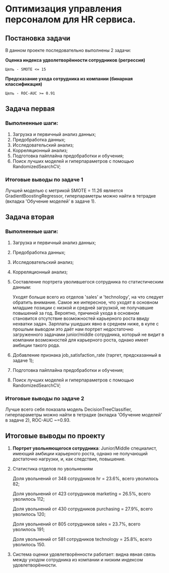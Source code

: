# Оптимизация управления персоналом для HR сервиса.

## Постановка задачи
В данном проекте последовательно выполнены 2 задачи:

**Оценка индекса удволетворённости сотрудников (регрессия)**

    Цель - SMOTE <= 15

**Предсказание ухода сотрудника из компании (бинарная классификация)**

    Цель - ROC-AUC >= 0.91

## Задача первая
### Выполненные шаги:
1. Загрузка и первичный анализ данных;
2. Предобработка данных;
3. Исследовательский анализ;
4. Корреляционный анализ;
5. Подготовка пайплайна предобработки и обучения;
6. Поиск лучших моделей и гиперпараметров с помощью RandomizedSearchCV;
### Итоговые выводы по задаче 1
Лучшей моделью с метрикой SMOTE = 11.26 является GradientBoostingRegressor, гиперпараметры можно найти в тетрадке (вкладка 'Обучение моделей' в задаче 1).

## Задача вторая
### Выполненные шаги:
1. Загрузка и первичный анализ данных;
2. Предобработка данных;
3. Исследовательский анализ;
4. Корреляционный анализ;
5. Составление портрета уволившегося сотрудника по статистическим данным:

    Уходят больше всего из отделов 'sales' и 'technology', на что следует обратить внимание.
    Самое же интересное, что уходят в основном младшие позиции с низкой и средней загрузкой, не получавшие повышений за год.
    Вероятно, причиной ухода в основном становится отсутствие возможностей карьерного роста ввиду нехватки задач.
    Зарплаты ушедших явно в среднем ниже, в купе с прошлым выводом это даёт нам портрет недостаточно загруженного задачами junior/middle сотрудника,
    который не видит в компании возможностей для карьерного роста, однако имеет амбиции такого рода.
   
7. Добавление признака job_satisfaction_rate (таргет, предсказанный в задаче 1);
8. Подготовка пайплайна предобработки и обучения;
9. Поиск лучших моделей и гиперпараметров с помощью RandomizedSearchCV;

### Итоговые выводы по задаче 2
Лучше всего себя показала модель DecisionTreeClassifier, гиперпараметры можно найти в тетрадке (вкладка 'Обучение моделей' в задаче 2), ROC-AUC ~=0.93.

## Итоговые выводы по проекту
1. **Портрет увольняющегося сотрудника**: Junior/Middle специалист, имеющий амбиции карьерного роста, однако не получающий достаточно нагрузки, и, как следствие, повышение.
2.  Статистика отделов по увольнениям

    Доля увольнений от 348 сотрудников hr = 23.6%, всего уволилось 82;
    
    Доля увольнений от 423 сотрудников marketing = 26.5%, всего уволилось 112;
    
    Доля увольнений от 430 сотрудников purchasing = 27.9%, всего уволилось 120;
    
    Доля увольнений от 805 сотрудников sales = 23.7%, всего уволилось 191;
    
    Доля увольнений от 581 сотрудников technology = 25.8%, всего уволилось 150.

3. Система оценки удовлетворённости работает: видна явная связь между уходом сотрудника из компании и низким индексом удовлетворённости.
